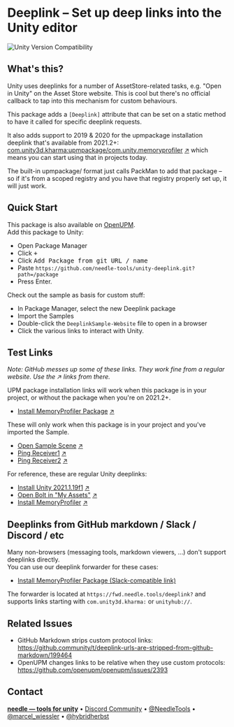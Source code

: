 # Deeplink – Set up deep links into the Unity editor

![Unity Version Compatibility](https://img.shields.io/badge/Unity-2019.4%20%E2%80%94%202021.2-brightgreen) 

## What's this?

Unity uses deeplinks for a number of AssetStore-related tasks, e.g. "Open in Unity" on the Asset Store website. This is cool but there's no official callback to tap into this mechanism for custom behaviours.  

This package adds a `[Deeplink]` attribute that can be set on a static method to have it called for specific deeplink requests.  

It also adds support to 2019 & 2020 for the upmpackage installation deeplink that's available from 2021.2+:  
[com.unity3d.kharma:upmpackage/com.unity.memoryprofiler](com.unity3d.kharma:upmpackage/com.unity.memoryprofiler) [↗](https://fwd.needle.tools/deeplink?com.unity3d.kharma:upmpackage/com.unity.memoryprofiler)
which means you can start using that in projects today.

The built-in upmpackage/ format just calls PackMan to add that package – so if it's from a scoped registry and you have that registry properly set up, it will just work.  

## Quick Start

This package is also available on [OpenUPM](https://openupm.com/packages/com.needle.deeplink/).  
Add this package to Unity:  

- Open Package Manager
- Click <kbd>+</kbd>
- Click <kbd>Add Package from git URL / name</kbd>
- Paste `https://github.com/needle-tools/unity-deeplink.git?path=/package`
- Press Enter.

Check out the sample as basis for custom stuff:  

- In Package Manager, select the new Deeplink package
- Import the Samples
- Double-click the `DeeplinkSample-Website` file to open in a browser
- Click the various links to interact with Unity.

## Test Links

_Note: GitHub messes up some of these links. They work fine from a regular website. Use the ↗ links from there._

UPM package installation links will work when this package is in your project, or without the package when you're on 2021.2+.  

- [Install MemoryProfiler Package](com.unity3d.kharma:install-package/com.unity.memoryprofiler) [↗](https://fwd.needle.tools/deeplink?com.unity3d.kharma:upmpackage/com.unity.memoryprofiler)  

These will only work when this package is in your project and you've imported the Sample.

- [Open Sample Scene](com.unity3d.kharma:open-scene/DeepLinkSample) [↗](https://fwd.needle.tools/deeplink?com.unity3d.kharma:open-scene/DeepLinkSample) 
- [Ping Receiver1](com.unity3d.kharma:selected-sample/Receiver1) [↗](https://fwd.needle.tools/deeplink?com.unity3d.kharma:selected-sample/Receiver1)
- [Ping Receiver2](com.unity3d.kharma:selected-sample/Receiver1) [↗](https://fwd.needle.tools/deeplink?com.unity3d.kharma:selected-sample/Receiver1) 

For reference, these are regular Unity deeplinks:  

- [Install Unity 2021.1.19f1](unityhub://2021.1.19f1/5f5eb8bbdc25) [↗](https://fwd.needle.tools/deeplink?unityhub://2021.1.19f1/5f5eb8bbdc25)
- [Open Bolt in "My Assets"](com.unity3d.kharma:content/163802) [↗](https://fwd.needle.tools/deeplink?com.unity3d.kharma:content/163802)
- [Install MemoryProfiler](com.unity3d.kharma:upmpackage/com.unity.memoryprofiler) [↗](https://fwd.needle.tools/deeplink?com.unity3d.kharma:upmpackage/com.unity.memoryprofiler)

## Deeplinks from GitHub markdown / Slack / Discord / etc

Many non-browsers (messaging tools, markdown viewers, ...) don't support deeplinks directly.  
You can use our deeplink forwarder for these cases: 

- [Install MemoryProfiler Package (Slack-compatible link)](https://fwd.needle.tools/deeplink?com.unity3d.kharma:install-package/com.unity.memoryprofiler)  

The forwarder is located at `https://fwd.needle.tools/deeplink?` and supports links starting with `com.unity3d.kharma:` or `unityhub://`.

## Related Issues
- GitHub Markdown strips custom protocol links: https://github.community/t/deeplink-urls-are-stripped-from-github-markdown/199464
- OpenUPM changes links to be relative when they use custom protocols: https://github.com/openupm/openupm/issues/2393

## Contact
<b>[needle — tools for unity](https://needle.tools)</b> • 
[Discord Community](https://discord.gg/UHwvwjs9Vp) • 
[@NeedleTools](https://twitter.com/NeedleTools) • 
[@marcel_wiessler](https://twitter.com/marcel_wiessler) • 
[@hybridherbst](https://twitter.com/hybridherbst)
